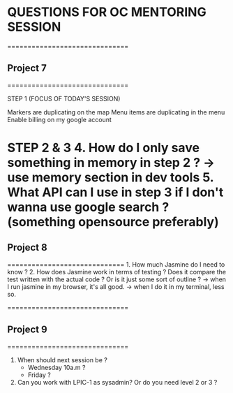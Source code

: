 # QUESTIONS FOR OC MENTORING SESSION 

==============================
## Project 7
==============================

STEP 1 (FOCUS OF TODAY'S SESSION)

Markers are duplicating on the map
Menu items are duplicating in the menu
Enable billing on my google account

STEP 2 & 3
	4. How do I only save something in memory in step 2 ?
	-> use memory section in dev tools
	5. What API can I use in step 3 if I don't wanna use google search ? 
	(something opensource preferably)
=============================
## Project 8
=============================
	1. How much Jasmine do I need to know ?
	2. How does Jasmine work in terms of testing ? 
	Does it compare the test written with the actual code ? Or is
	it just some sort of outline ?
	-> when I run jasmine in my browser, it's all good.
	-> when I do it in my terminal, less so.


==============================
## Project 9
==============================
1. When should next session be ?
	* Wednesday 10a.m ?
	* Friday ?
2. Can you work with LPIC-1 as sysadmin?
Or do you need level 2 or 3 ?
